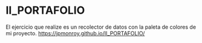 # II_PORTAFOLIO
El ejercicio que realize es un recolector de datos con la paleta de colores de mi proyecto.
https://jpmonroy.github.io/II_PORTAFOLIO/
